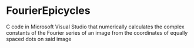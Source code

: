 # FourierEpicycles
C code in Microsoft Visual Studio that numerically calculates the complex constants of the Fourier series of an image from the coordinates of equally spaced dots on said image
